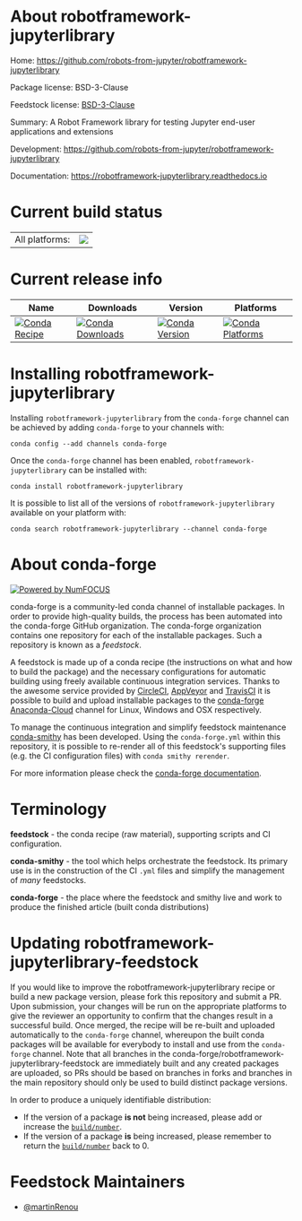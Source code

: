 About robotframework-jupyterlibrary
===================================

Home: https://github.com/robots-from-jupyter/robotframework-jupyterlibrary

Package license: BSD-3-Clause

Feedstock license: [BSD-3-Clause](https://github.com/conda-forge/robotframework-jupyterlibrary-feedstock/blob/master/LICENSE.txt)

Summary: A Robot Framework library for testing Jupyter end-user applications and extensions

Development: https://github.com/robots-from-jupyter/robotframework-jupyterlibrary

Documentation: https://robotframework-jupyterlibrary.readthedocs.io

Current build status
====================


<table><tr><td>All platforms:</td>
    <td>
      <a href="https://dev.azure.com/conda-forge/feedstock-builds/_build/latest?definitionId=11284&branchName=master">
        <img src="https://dev.azure.com/conda-forge/feedstock-builds/_apis/build/status/robotframework-jupyterlibrary-feedstock?branchName=master">
      </a>
    </td>
  </tr>
</table>

Current release info
====================

| Name | Downloads | Version | Platforms |
| --- | --- | --- | --- |
| [![Conda Recipe](https://img.shields.io/badge/recipe-robotframework--jupyterlibrary-green.svg)](https://anaconda.org/conda-forge/robotframework-jupyterlibrary) | [![Conda Downloads](https://img.shields.io/conda/dn/conda-forge/robotframework-jupyterlibrary.svg)](https://anaconda.org/conda-forge/robotframework-jupyterlibrary) | [![Conda Version](https://img.shields.io/conda/vn/conda-forge/robotframework-jupyterlibrary.svg)](https://anaconda.org/conda-forge/robotframework-jupyterlibrary) | [![Conda Platforms](https://img.shields.io/conda/pn/conda-forge/robotframework-jupyterlibrary.svg)](https://anaconda.org/conda-forge/robotframework-jupyterlibrary) |

Installing robotframework-jupyterlibrary
========================================

Installing `robotframework-jupyterlibrary` from the `conda-forge` channel can be achieved by adding `conda-forge` to your channels with:

```
conda config --add channels conda-forge
```

Once the `conda-forge` channel has been enabled, `robotframework-jupyterlibrary` can be installed with:

```
conda install robotframework-jupyterlibrary
```

It is possible to list all of the versions of `robotframework-jupyterlibrary` available on your platform with:

```
conda search robotframework-jupyterlibrary --channel conda-forge
```


About conda-forge
=================

[![Powered by NumFOCUS](https://img.shields.io/badge/powered%20by-NumFOCUS-orange.svg?style=flat&colorA=E1523D&colorB=007D8A)](http://numfocus.org)

conda-forge is a community-led conda channel of installable packages.
In order to provide high-quality builds, the process has been automated into the
conda-forge GitHub organization. The conda-forge organization contains one repository
for each of the installable packages. Such a repository is known as a *feedstock*.

A feedstock is made up of a conda recipe (the instructions on what and how to build
the package) and the necessary configurations for automatic building using freely
available continuous integration services. Thanks to the awesome service provided by
[CircleCI](https://circleci.com/), [AppVeyor](https://www.appveyor.com/)
and [TravisCI](https://travis-ci.com/) it is possible to build and upload installable
packages to the [conda-forge](https://anaconda.org/conda-forge)
[Anaconda-Cloud](https://anaconda.org/) channel for Linux, Windows and OSX respectively.

To manage the continuous integration and simplify feedstock maintenance
[conda-smithy](https://github.com/conda-forge/conda-smithy) has been developed.
Using the ``conda-forge.yml`` within this repository, it is possible to re-render all of
this feedstock's supporting files (e.g. the CI configuration files) with ``conda smithy rerender``.

For more information please check the [conda-forge documentation](https://conda-forge.org/docs/).

Terminology
===========

**feedstock** - the conda recipe (raw material), supporting scripts and CI configuration.

**conda-smithy** - the tool which helps orchestrate the feedstock.
                   Its primary use is in the construction of the CI ``.yml`` files
                   and simplify the management of *many* feedstocks.

**conda-forge** - the place where the feedstock and smithy live and work to
                  produce the finished article (built conda distributions)


Updating robotframework-jupyterlibrary-feedstock
================================================

If you would like to improve the robotframework-jupyterlibrary recipe or build a new
package version, please fork this repository and submit a PR. Upon submission,
your changes will be run on the appropriate platforms to give the reviewer an
opportunity to confirm that the changes result in a successful build. Once
merged, the recipe will be re-built and uploaded automatically to the
`conda-forge` channel, whereupon the built conda packages will be available for
everybody to install and use from the `conda-forge` channel.
Note that all branches in the conda-forge/robotframework-jupyterlibrary-feedstock are
immediately built and any created packages are uploaded, so PRs should be based
on branches in forks and branches in the main repository should only be used to
build distinct package versions.

In order to produce a uniquely identifiable distribution:
 * If the version of a package **is not** being increased, please add or increase
   the [``build/number``](https://conda.io/docs/user-guide/tasks/build-packages/define-metadata.html#build-number-and-string).
 * If the version of a package **is** being increased, please remember to return
   the [``build/number``](https://conda.io/docs/user-guide/tasks/build-packages/define-metadata.html#build-number-and-string)
   back to 0.

Feedstock Maintainers
=====================

* [@martinRenou](https://github.com/martinRenou/)


